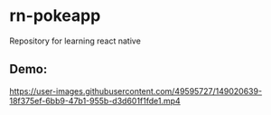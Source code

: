 # rn-pokeapp

Repository for learning react native

## Demo:




https://user-images.githubusercontent.com/49595727/149020639-18f375ef-6bb9-47b1-955b-d3d601f1fde1.mp4

